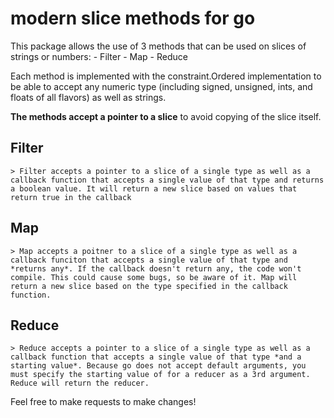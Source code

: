 # modern slice methods for go
  This package allows the use of 3 methods that can be used on slices of strings or numbers:
    - Filter
    - Map
    - Reduce

  Each method is implemented with the constraint.Ordered implementation to be able to accept any numeric type (including signed, unsigned, ints, and floats of all flavors) as well as strings.

  **The methods accept a pointer to a slice** to avoid copying of the slice itself.

  ## Filter
    > Filter accepts a pointer to a slice of a single type as well as a callback function that accepts a single value of that type and returns a boolean value. It will return a new slice based on values that return true in the callback

  ## Map
    > Map accepts a poitner to a slice of a single type as well as a callback funciton that accepts a single value of that type and *returns any*. If the callback doesn't return any, the code won't compile. This could cause some bugs, so be aware of it. Map will return a new slice based on the type specified in the callback function.

  ## Reduce
    > Reduce accepts a pointer to a slice of a single type as well as a callback function that accepts a single value of that type *and a starting value*. Because go does not accept default arguments, you must specify the starting value of for a reducer as a 3rd argument. Reduce will return the reducer.

Feel free to make requests to make changes!